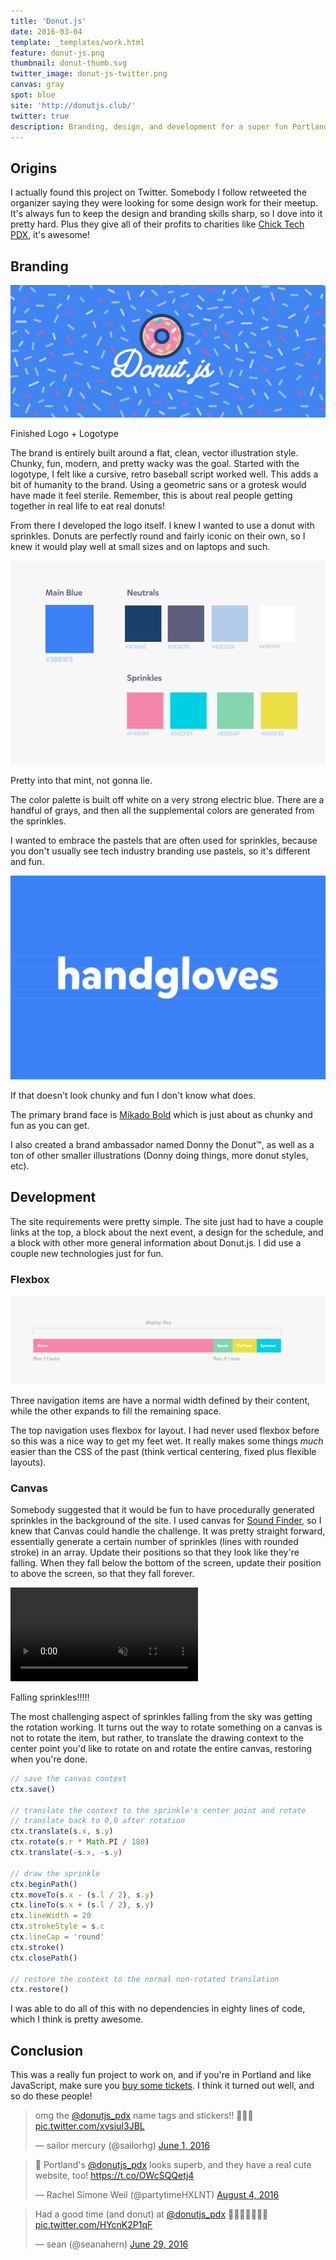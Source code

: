 ```yaml
---
title: 'Donut.js'
date: 2016-03-04
template: _templates/work.html
feature: donut-js.png
thumbnail: donut-thumb.svg
twitter_image: donut-js-twitter.png
canvas: gray
spot: blue
site: 'http://donutjs.club/'
twitter: true
description: Branding, design, and development for a super fun Portland JavaScript meetup. Donuts!
---
```


## Origins

I actually found this project on Twitter. Somebody I follow retweeted the organizer saying they were looking for some design work for their meetup. It's always fun to keep the design and branding skills sharp, so I dove into it pretty hard. Plus they give all of their profits to charities like [Chick Tech PDX](http://portland.chicktech.org/), it's awesome!

## Branding

![Donut.js Brand](banner.svg)
<p class="caption">Finished Logo + Logotype</p>

The brand is entirely built around a flat, clean, vector illustration style. Chunky, fun, modern, and pretty wacky was the goal. Started with the logotype, I felt like a cursive, retro baseball script worked well. This adds a bit of humanity to the brand. Using a geometric sans or a grotesk would have made it feel sterile. Remember, this is about real people getting together in real life to eat real donuts!

From there I developed the logo itself. I knew I wanted to use a donut with sprinkles. Donuts are perfectly round and fairly iconic on their own, so I knew it would play well at small sizes and on laptops and such.

![Donut.js Color Palette](palette.svg)
<p class="caption">Pretty into that mint, not gonna lie.</p>

The color palette is built off white on a very strong electric blue. There are a handful of grays, and then all the supplemental colors are generated from the sprinkles.

I wanted to embrace the pastels that are often used for sprinkles, because you don't usually see tech industry branding use pastels, so it's different and fun.

![Mikado type specimen](handgloves.svg)
<p class="caption">If that doesn't look chunky and fun I don't know what does.</p>

The primary brand face is [Mikado Bold](https://www.myfonts.com/fonts/hvdfonts/mikado/bold/) which is just about as chunky and fun as you can get.

I also created a brand ambassador named Donny the Donut™, as well as a ton of other smaller illustrations (Donny doing things, more donut styles, etc).

## Development

The site requirements were pretty simple. The site just had to have a couple links at the top, a block about the next event, a design for the schedule, and a block with other more general information about Donut.js. I did use a couple new technologies just for fun.

### Flexbox

![Top navigation flexbox diagram](flexbox.svg)
<p class="caption">Three navigation items are have a normal width defined by their content, while the other expands to fill the remaining space.</p>

The top navigation uses flexbox for layout. I had never used flexbox before so this was a nice way to get my feet wet. It really makes some things *much* easier than the CSS of the past (think vertical centering, fixed plus flexible layouts).

### Canvas

Somebody suggested that it would be fun to have procedurally generated sprinkles in the background of the site. I used canvas for [Sound Finder](./sound-finder/), so I knew that Canvas could handle the challenge. It was pretty straight forward, essentially generate a certain number of sprinkles (lines with rounded stroke) in an array. Update their positions so that they look like they're falling. When they fall below the bottom of the screen, update their position to above the screen, so that they fall forever.

<div class="full-width">
  <div class="video-wrap">
    <video loop muted autoplay>
      <source src="sprinkles.mp4" type="video/mp4">
    </video>
  </div>
</div>
<p class="caption">Falling sprinkles!!!!!</p>

The most challenging aspect of sprinkles falling from the sky was getting the rotation working. It turns out the way to rotate something on a canvas is not to rotate the item, but rather, to translate the drawing context to the center point you'd like to rotate on and rotate the entire canvas, restoring when you're done.

```js
// save the canvas context
ctx.save()

// translate the context to the sprinkle's center point and rotate
// translate back to 0,0 after rotation
ctx.translate(s.x, s.y)
ctx.rotate(s.r * Math.PI / 180)
ctx.translate(-s.x, -s.y)

// draw the sprinkle
ctx.beginPath()
ctx.moveTo(s.x - (s.l / 2), s.y)
ctx.lineTo(s.x + (s.l / 2), s.y)
ctx.lineWidth = 20
ctx.strokeStyle = s.c
ctx.lineCap = 'round'
ctx.stroke()
ctx.closePath()

// restore the context to the normal non-rotated translation
ctx.restore()
```

I was able to do all of this with no dependencies in eighty lines of code, which I think is pretty awesome.

## Conclusion

This was a really fun project to work on, and if you're in Portland and like JavaScript, make sure you [buy some tickets](http://donutjs.club/tickets/). I think it turned out well, and so do these people!
<div class="block-grid">
<div class="column-4 medium-column-12">
  <blockquote class="twitter-tweet" data-lang="en"><p lang="en" dir="ltr">omg the <a href="https://twitter.com/donutjs_pdx">@donutjs_pdx</a> name tags and stickers!! 🍩🍩🍩 <a href="https://t.co/xvsiuI3JBL">pic.twitter.com/xvsiuI3JBL</a></p>&mdash; sailor mercury (@sailorhg) <a href="https://twitter.com/sailorhg/status/737817945120768001">June 1, 2016</a></blockquote>
</div>
<div class="column-4 medium-column-12">
  <blockquote class="twitter-tweet" data-lang="en"><p lang="en" dir="ltr">🍩 Portland&#39;s <a href="https://twitter.com/donutjs_pdx">@donutjs_pdx</a> looks superb, and they have a real cute website, too! <a href="https://t.co/OWcSQQetj4">https://t.co/OWcSQQetj4</a></p>&mdash; Rachel Simone Weil (@partytimeHXLNT) <a href="https://twitter.com/partytimeHXLNT/status/761320770937028608">August 4, 2016</a></blockquote>
</div>
<div class="column-4 medium-column-12">
  <blockquote class="twitter-tweet" data-lang="en"><p lang="en" dir="ltr">Had a good time (and donut) at <a href="https://twitter.com/donutjs_pdx">@donutjs_pdx</a> 🍩✨🍩✨🍩✨🍩 <a href="https://t.co/HYcnK2P1qF">pic.twitter.com/HYcnK2P1qF</a></p>&mdash; sean (@seanahern) <a href="https://twitter.com/seanahern/status/748010464689414145">June 29, 2016</a></blockquote>
</div>

</div>